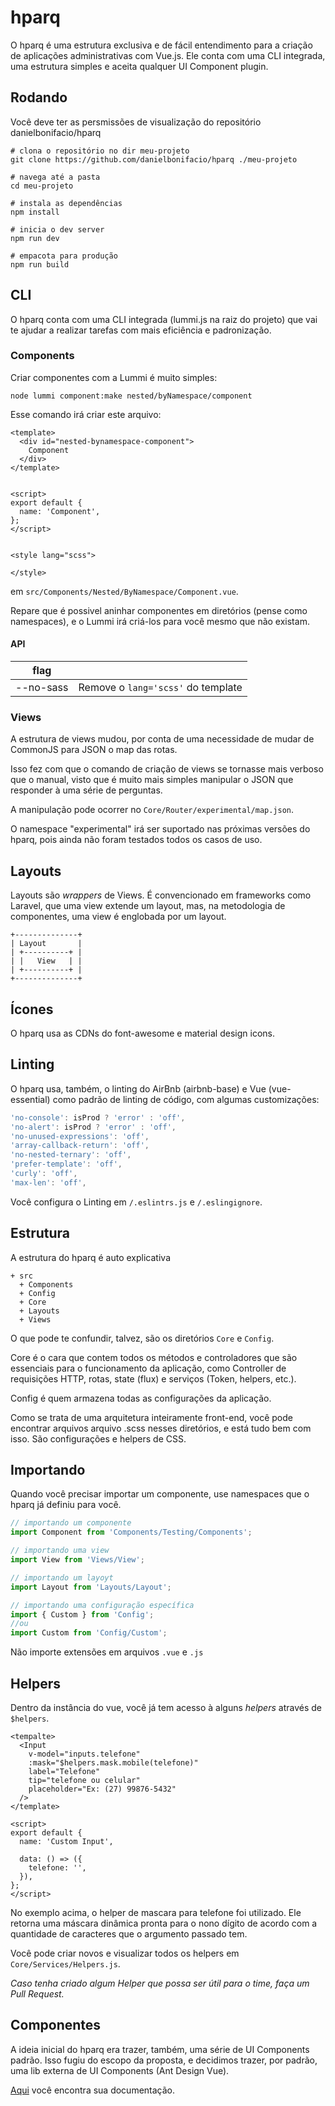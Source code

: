 # hparq

O hparq é uma estrutura exclusiva e de fácil entendimento para a criação de aplicações administrativas com Vue.js. Ele conta com uma CLI integrada, uma estrutura simples e aceita qualquer UI Component plugin.

## Rodando

Você deve ter as persmissões de visualização do repositório danielbonifacio/hparq

``` shell
# clona o repositório no dir meu-projeto
git clone https://github.com/danielbonifacio/hparq ./meu-projeto

# navega até a pasta
cd meu-projeto

# instala as dependências
npm install

# inicia o dev server
npm run dev

# empacota para produção
npm run build
```

## CLI

O hparq conta com uma CLI integrada (lummi.js na raiz do projeto) que vai te ajudar a realizar tarefas com mais eficiência e padronização.

### Components

Criar componentes com a Lummi é muito simples:
```
node lummi component:make nested/byNamespace/component
```

Esse comando irá criar este arquivo:
``` vue
<template>
  <div id="nested-bynamespace-component">
    Component
  </div>
</template>


<script>
export default {
  name: 'Component',
};
</script>


<style lang="scss">

</style>
```

em `src/Components/Nested/ByNamespace/Component.vue`.

Repare que é possivel aninhar componentes em diretórios (pense como namespaces), e o Lummi irá criá-los para você mesmo que não existam.

#### API

|flag||
|---|-|
|--no-sass| Remove o `lang='scss'` do template|

### Views

A estrutura de views mudou, por conta de uma necessidade de mudar de CommonJS para JSON o map das rotas.

Isso fez com que o comando de criação de views se tornasse mais verboso que o manual, visto que é muito mais simples manipular o JSON que responder à uma série de perguntas.

A manipulação pode ocorrer no `Core/Router/experimental/map.json`.

O namespace "experimental" irá ser suportado nas próximas versões do hparq, pois ainda não foram testados todos os casos de uso.

## Layouts

Layouts são *wrappers* de Views. É convencionado em frameworks como Laravel, que uma view extende um layout, mas, na metodologia de componentes, uma view é englobada por um layout.

```
+--------------+
| Layout       |
| +----------+ |
| |   View   | |
| +----------+ |
+--------------+
```

## Ícones

O hparq usa as CDNs do font-awesome e material design icons.

## Linting

O hparq usa, também, o linting do AirBnb (airbnb-base) e Vue (vue-essential) como padrão de linting de código, com algumas customizações:

```javascript
'no-console': isProd ? 'error' : 'off',
'no-alert': isProd ? 'error' : 'off',
'no-unused-expressions': 'off',
'array-callback-return': 'off',
'no-nested-ternary': 'off',
'prefer-template': 'off',
'curly': 'off',
'max-len': 'off',
```

Você configura o Linting em `/.eslintrs.js` e `/.eslingignore`.

## Estrutura

A estrutura do hparq é auto explicativa

```
+ src
  + Components
  + Config
  + Core
  + Layouts
  + Views
```

O que pode te confundir, talvez, são os diretórios `Core` e `Config`.

Core é o cara que contem todos os métodos e controladores que são essenciais para o funcionamento da aplicação, como Controller de requisições HTTP, rotas, state (flux) e serviços (Token, helpers, etc.).

Config é quem armazena todas as configurações da aplicação.

Como se trata de uma arquitetura inteiramente front-end, você pode encontrar arquivos arquivo .scss nesses diretórios, e está tudo bem com isso. São configurações e helpers de CSS.


## Importando

Quando você precisar importar um componente, use namespaces que o hparq já definiu para você.

``` javascript
// importando um componente
import Component from 'Components/Testing/Components';

// importando uma view
import View from 'Views/View';

// importando um layoyt
import Layout from 'Layouts/Layout';

// importando uma configuração específica
import { Custom } from 'Config';
//ou
import Custom from 'Config/Custom';
```

Não importe extensões em arquivos `.vue` e `.js`

## Helpers

Dentro da instância do vue, você já tem acesso à alguns *helpers* através de `$helpers`.

``` vue
<tempalte>
  <Input
    v-model="inputs.telefone"
    :mask="$helpers.mask.mobile(telefone)"
    label="Telefone"
    tip="telefone ou celular"
    placeholder="Ex: (27) 99876-5432"
  />
</template>

<script>
export default {
  name: 'Custom Input',

  data: () => ({
    telefone: '',
  }),
};
</script>
```

No exemplo acima, o helper de mascara para telefone foi utilizado. Ele retorna uma máscara dinâmica pronta para o nono dígito de acordo com a quantidade de caracteres que o argumento passado tem.

Você pode criar novos e visualizar todos os helpers em `Core/Services/Helpers.js`.

*Caso tenha criado algum Helper que possa ser útil para o time, faça um Pull Request.*

## Componentes

A ideia inicial do hparq era trazer, também, uma série de UI Components padrão. Isso fugiu do escopo da proposta, e decidimos trazer, por padrão, uma lib externa de UI Components (Ant Design Vue).

[Aqui](https://vuecomponent.github.io/ant-design-vue/docs/vue/introduce/) você encontra sua documentação.
